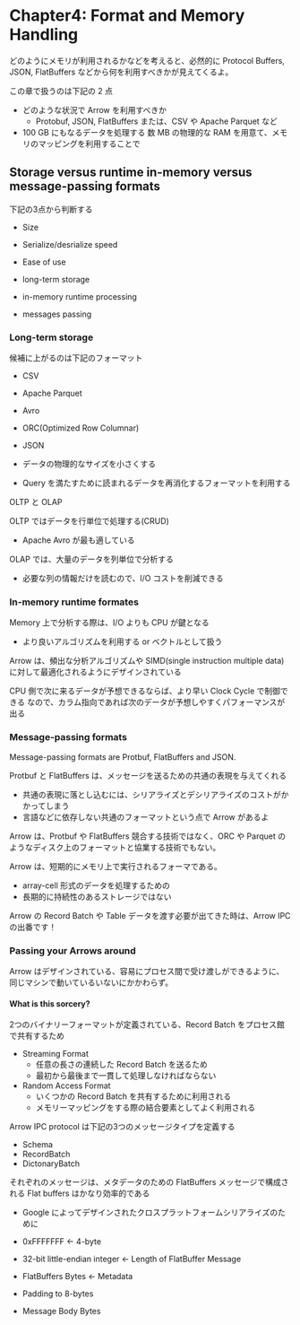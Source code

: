 # Chapter4: Format and Memory Handling

どのようにメモリが利用されるかなどを考えると、必然的に Protocol Buffers, JSON, FlatBuffers などから何を利用すべきかが見えてくるよ。

この章で扱うのは下記の 2 点
- どのような状況で Arrow を利用すべきか
  - Protobuf, JSON, FlatBuffers または、CSV や Apache Parquet など
- 100 GB にもなるデータを処理する 数 MB の物理的な RAM を用意て、メモリのマッピングを利用することで

## Storage versus runtime in-memory versus message-passing formats

下記の3点から判断する
- Size
- Serialize/desrialize speed
- Ease of use

- long-term storage
- in-memory runtime processing
- messages passing

### Long-term storage

候補に上がるのは下記のフォーマット
- CSV
- Apache Parquet
- Avro
- ORC(Optimized Row Columnar)
- JSON

- データの物理的なサイズを小さくする
- Query を満たすために読まれるデータを再消化するフォーマットを利用する

OLTP と OLAP

OLTP ではデータを行単位で処理する(CRUD)
- Apache Avro が最も適している

OLAP では、大量のデータを列単位で分析する
- 必要な列の情報だけを読むので、I/O コストを削減できる

### In-memory runtime formates
Memory 上で分析する際は、I/O よりも CPU が鍵となる
- より良いアルゴリズムを利用する or ベクトルとして扱う

Arrow は、頻出な分析アルゴリズムや SIMD(single instruction multiple data)に対して最適化されるようにデザインされている

CPU 側で次に来るデータが予想できるならば、より早い Clock Cycle で制御できる
なので、カラム指向であれば次のデータが予想しやすくパフォーマンスが出る

### Message-passing formats
Message-passing formats are Protbuf, FlatBuffers and JSON.

Protbuf と FlatBuffers は、メッセージを送るための共通の表現を与えてくれる
- 共通の表現に落とし込むには、シリアライズとデシリアライズのコストがかかってしまう
- 言語などに依存しない共通のフォーマットという点で Arrow があるよ

Arrow は、Protbuf や FlatBuffers 競合する技術ではなく、ORC や Parquet のようなディスク上のフォーマットと協業する技術でもない。

Arrow は、短期的にメモリ上で実行されるフォーマである。
- array-cell 形式のデータを処理するための
- 長期的に持続性のあるストレージではない

Arrow の Record Batch や Table データを渡す必要が出てきた時は、Arrow IPC の出番です！

### Passing your Arrows around

Arrow はデザインされている、容易にプロセス間で受け渡しができるように、同じマシンで動いているいないにかかわらず。

#### What is this sorcery?

2つのバイナリーフォーマットが定義されている、Record Batch をプロセス館で共有するため
- Streaming Format
  - 任意の長さの連続した Record Batch を送るため
  - 最初から最後まで一貫して処理しなければならない 
- Random Access Format
  - いくつかの Record Batch を共有するために利用される
  - メモリーマッピングをする際の結合要素としてよく利用される

Arrow IPC protocol は下記の3つのメッセージタイプを定義する
- Schema
- RecordBatch
- DictonaryBatch

それぞれのメッセージは、メタデータのための FlatBuffers メッセージで構成される
Flat buffers はかなり効率的である
- Google によってデザインされたクロスプラットフォームシリアライズのために

- 0xFFFFFFF <- 4-byte
- 32-bit little-endian integer <- Length of FlatBuffer Message
- FlatBuffers Bytes <- Metadata
- Padding to 8-bytes
- Message Body Bytes
